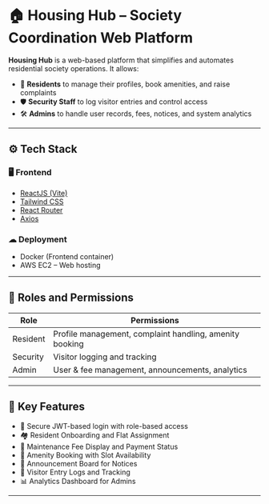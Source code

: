 # 🏠 Housing Hub – Society Coordination Web Platform

**Housing Hub** is a web-based platform that simplifies and automates residential society operations. It allows:

- 👤 **Residents** to manage their profiles, book amenities, and raise complaints  
- 🛡️ **Security Staff** to log visitor entries and control access  
- 🛠️ **Admins** to handle user records, fees, notices, and system analytics  

---

## ⚙️ Tech Stack

### 🖥 Frontend
- [ReactJS (Vite)](https://vitejs.dev/)
- [Tailwind CSS](https://tailwindcss.com/)
- [React Router](https://reactrouter.com/)
- [Axios](https://axios-http.com/)

### ☁ Deployment
- Docker (Frontend container)
- AWS EC2 – Web hosting

---

## 👤 Roles and Permissions

| Role       | Permissions                                      |
|------------|--------------------------------------------------|
| Resident   | Profile management, complaint handling, amenity booking |
| Security   | Visitor logging and tracking                     |
| Admin      | User & fee management, announcements, analytics  |

---

## 📌 Key Features

- 🔐 Secure JWT-based login with role-based access  
- 🏘️ Resident Onboarding and Flat Assignment  
- 🧾 Maintenance Fee Display and Payment Status  
- 📅 Amenity Booking with Slot Availability  
- 📢 Announcement Board for Notices  
- 👮 Visitor Entry Logs and Tracking  
- 📊 Analytics Dashboard for Admins

---

